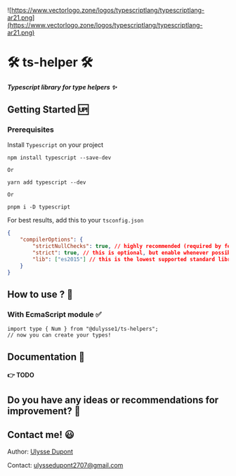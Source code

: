 ![https://www.vectorlogo.zone/logos/typescriptlang/typescriptlang-ar21.png](https://www.vectorlogo.zone/logos/typescriptlang/typescriptlang-ar21.png)

# 🛠 ts-helper 🛠

#### <i>Typescript library for type helpers ✨</i>

## Getting Started 🆙

### Prerequisites

Install `Typescript` on your project

```shell
npm install typescript --save-dev
```

`Or`

```shell
yarn add typescript --dev
```

`Or`

```shell
pnpm i -D typescript
```

For best results, add this to your `tsconfig.json`

```json
{
	"compilerOptions": {
		"strictNullChecks": true, // highly recommended (required by few utilities)
		"strict": true, // this is optional, but enable whenever possible
		"lib": ["es2015"] // this is the lowest supported standard library
	}
}
```

## How to use ? 🤔

### With EcmaScript module ✅

```tsx
import type { Num } from "@dulysse1/ts-helpers";
// now you can create your types!
```

## Documentation 🧗

#### 👉 TODO

## Do you have any ideas or recommendations for improvement? 🤔

## Contact me! 😃

Author: [Ulysse Dupont](https://www.linkedin.com/in/ulysse-dupont-994848197)

Contact: ulyssedupont2707@gmail.com
